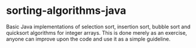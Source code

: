 # sorting-algorithms-java
Basic Java implementations of selection sort, insertion sort, bubble sort and quicksort algorithms for integer arrays. This is done merely as an exercise, anyone can improve upon the code and use it as a simple guideline.
